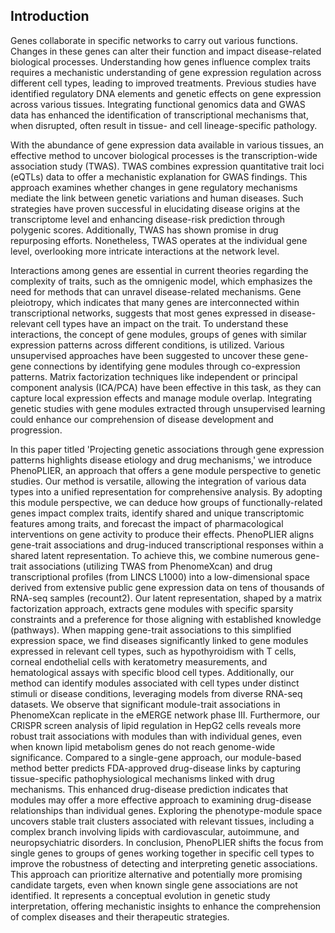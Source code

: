 ## Introduction

Genes collaborate in specific networks to carry out various functions.
Changes in these genes can alter their function and impact disease-related biological processes.
Understanding how genes influence complex traits requires a mechanistic understanding of gene expression regulation across different cell types, leading to improved treatments.
Previous studies have identified regulatory DNA elements and genetic effects on gene expression across various tissues.
Integrating functional genomics data and GWAS data has enhanced the identification of transcriptional mechanisms that, when disrupted, often result in tissue- and cell lineage-specific pathology.


With the abundance of gene expression data available in various tissues, an effective method to uncover biological processes is the transcription-wide association study (TWAS).
TWAS combines expression quantitative trait loci (eQTLs) data to offer a mechanistic explanation for GWAS findings.
This approach examines whether changes in gene regulatory mechanisms mediate the link between genetic variations and human diseases.
Such strategies have proven successful in elucidating disease origins at the transcriptome level and enhancing disease-risk prediction through polygenic scores.
Additionally, TWAS has shown promise in drug repurposing efforts.
Nonetheless, TWAS operates at the individual gene level, overlooking more intricate interactions at the network level.


Interactions among genes are essential in current theories regarding the complexity of traits, such as the omnigenic model, which emphasizes the need for methods that can unravel disease-related mechanisms.
Gene pleiotropy, which indicates that many genes are interconnected within transcriptional networks, suggests that most genes expressed in disease-relevant cell types have an impact on the trait.
To understand these interactions, the concept of gene modules, groups of genes with similar expression patterns across different conditions, is utilized.
Various unsupervised approaches have been suggested to uncover these gene-gene connections by identifying gene modules through co-expression patterns.
Matrix factorization techniques like independent or principal component analysis (ICA/PCA) have been effective in this task, as they can capture local expression effects and manage module overlap.
Integrating genetic studies with gene modules extracted through unsupervised learning could enhance our comprehension of disease development and progression.


In this paper titled 'Projecting genetic associations through gene expression patterns highlights disease etiology and drug mechanisms,' we introduce PhenoPLIER, an approach that offers a gene module perspective to genetic studies.
Our method is versatile, allowing the integration of various data types into a unified representation for comprehensive analysis.
By adopting this module perspective, we can deduce how groups of functionally-related genes impact complex traits, identify shared and unique transcriptomic features among traits, and forecast the impact of pharmacological interventions on gene activity to produce their effects.
PhenoPLIER aligns gene-trait associations and drug-induced transcriptional responses within a shared latent representation.
To achieve this, we combine numerous gene-trait associations (utilizing TWAS from PhenomeXcan) and drug transcriptional profiles (from LINCS L1000) into a low-dimensional space derived from extensive public gene expression data on tens of thousands of RNA-seq samples (recount2).
Our latent representation, shaped by a matrix factorization approach, extracts gene modules with specific sparsity constraints and a preference for those aligning with established knowledge (pathways).
When mapping gene-trait associations to this simplified expression space, we find diseases significantly linked to gene modules expressed in relevant cell types, such as hypothyroidism with T cells, corneal endothelial cells with keratometry measurements, and hematological assays with specific blood cell types.
Additionally, our method can identify modules associated with cell types under distinct stimuli or disease conditions, leveraging models from diverse RNA-seq datasets.
We observe that significant module-trait associations in PhenomeXcan replicate in the eMERGE network phase III.
Furthermore, our CRISPR screen analysis of lipid regulation in HepG2 cells reveals more robust trait associations with modules than with individual genes, even when known lipid metabolism genes do not reach genome-wide significance.
Compared to a single-gene approach, our module-based method better predicts FDA-approved drug-disease links by capturing tissue-specific pathophysiological mechanisms linked with drug mechanisms.
This enhanced drug-disease prediction indicates that modules may offer a more effective approach to examining drug-disease relationships than individual genes.
Exploring the phenotype-module space uncovers stable trait clusters associated with relevant tissues, including a complex branch involving lipids with cardiovascular, autoimmune, and neuropsychiatric disorders.
In conclusion, PhenoPLIER shifts the focus from single genes to groups of genes working together in specific cell types to improve the robustness of detecting and interpreting genetic associations.
This approach can prioritize alternative and potentially more promising candidate targets, even when known single gene associations are not identified.
It represents a conceptual evolution in genetic study interpretation, offering mechanistic insights to enhance the comprehension of complex diseases and their therapeutic strategies.
